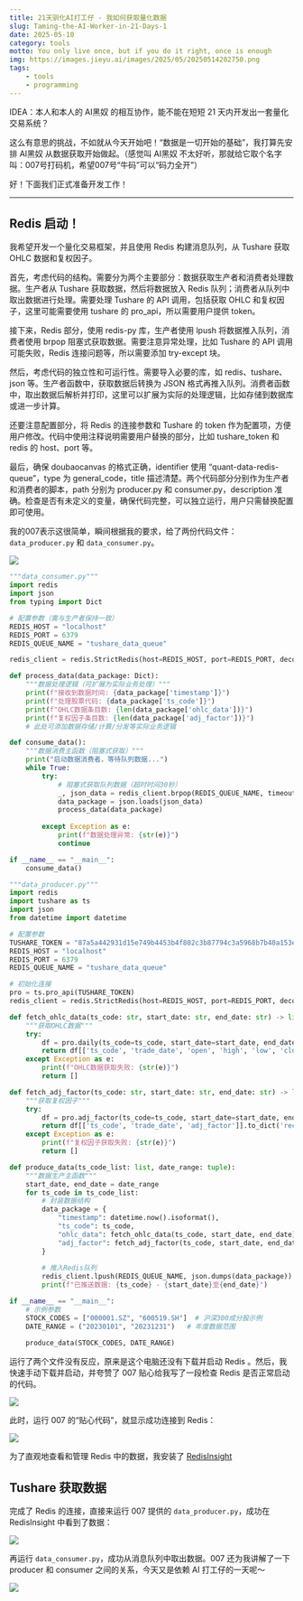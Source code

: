 ```yaml
---
title: 21天驯化AI打工仔 - 我如何获取量化数据
slug: Taming-the-AI-Worker-in-21-Days-1
date: 2025-05-10
category: tools
motto: You only live once, but if you do it right, once is enough
img: https://images.jieyu.ai/images/2025/05/20250514202750.png
tags: 
    - tools
    - programming
---
```


IDEA：本人和本人的 AI黑奴 的相互协作，能不能在短短 21 天内开发出一套量化交易系统？

这么有意思的挑战，不如就从今天开始吧！“数据是一切开始的基础”，我打算先安排 AI黑奴 从数据获取开始做起。（感觉叫 AI黑奴 不太好听，那就给它取个名字叫：007号打码机，希望007号“牛码”可以“码力全开”）

好！下面我们正式准备开发工作！

---

## Redis 启动！

我希望开发一个量化交易框架，并且使用 Redis 构建消息队列，从 Tushare 获取 OHLC 数据和复权因子。

首先，考虑代码的结构。需要分为两个主要部分：数据获取生产者和消费者处理数据。生产者从 Tushare 获取数据，然后将数据放入 Redis 队列；消费者从队列中取出数据进行处理。需要处理 Tushare 的 API 调用，包括获取 OHLC 和复权因子，这里可能需要使用 tushare 的 pro_api，所以需要用户提供 token。

接下来，Redis 部分，使用 redis-py 库，生产者使用 lpush 将数据推入队列，消费者使用 brpop 阻塞式获取数据。需要注意异常处理，比如 Tushare 的 API 调用可能失败，Redis 连接问题等，所以需要添加 try-except 块。

然后，考虑代码的独立性和可运行性。需要导入必要的库，如 redis、tushare、json 等。生产者函数中，获取数据后转换为 JSON 格式再推入队列。消费者函数中，取出数据后解析并打印，这里可以扩展为实际的处理逻辑，比如存储到数据库或进一步计算。

还要注意配置部分，将 Redis 的连接参数和 Tushare 的 token 作为配置项，方便用户修改。代码中使用注释说明需要用户替换的部分，比如 tushare_token 和 redis 的 host、port 等。

最后，确保 doubaocanvas 的格式正确，identifier 使用 “quant-data-redis-queue”，type 为 general_code，title 描述清楚。两个代码部分分别作为生产者和消费者的脚本，path 分别为 producer.py 和 consumer.py，description 准确。检查是否有未定义的变量，确保代码完整，可以独立运行，用户只需替换配置即可使用。

我的007表示这很简单，瞬间根据我的要求，给了两份代码文件：`data_producer.py` 和 `data_consumer.py`。

![](https://images.jieyu.ai/images/2025/04/1_回答1.png)

```python
"""data_consumer.py"""
import redis
import json
from typing import Dict

# 配置参数（需与生产者保持一致）
REDIS_HOST = "localhost"
REDIS_PORT = 6379
REDIS_QUEUE_NAME = "tushare_data_queue"

redis_client = redis.StrictRedis(host=REDIS_HOST, port=REDIS_PORT, decode_responses=True)

def process_data(data_package: Dict):
    """数据处理逻辑（可扩展为实际业务处理）"""
    print(f"接收到数据时间: {data_package['timestamp']}")
    print(f"处理股票代码: {data_package['ts_code']}")
    print(f"OHLC数据条目数: {len(data_package['ohlc_data'])}")
    print(f"复权因子条目数: {len(data_package['adj_factor'])}")
    # 此处可添加数据存储/计算/分发等实际业务逻辑

def consume_data():
    """数据消费主函数（阻塞式获取）"""
    print("启动数据消费者，等待队列数据...")
    while True:
        try:
            # 阻塞式获取队列数据（超时时间30秒）
            _, json_data = redis_client.brpop(REDIS_QUEUE_NAME, timeout=30)
            data_package = json.loads(json_data)
            process_data(data_package)
            
        except Exception as e:
            print(f"数据处理异常: {str(e)}")
            continue

if __name__ == "__main__":
    consume_data()
```


```python
"""data_producer.py"""
import redis
import tushare as ts
import json
from datetime import datetime

# 配置参数
TUSHARE_TOKEN = "87a5a442931d15e749b4453b4f802c3b87794c3a5968b7b40a153edd"  # 替换为你的Tushare token
REDIS_HOST = "localhost"
REDIS_PORT = 6379
REDIS_QUEUE_NAME = "tushare_data_queue"

# 初始化连接
pro = ts.pro_api(TUSHARE_TOKEN)
redis_client = redis.StrictRedis(host=REDIS_HOST, port=REDIS_PORT, decode_responses=True)

def fetch_ohlc_data(ts_code: str, start_date: str, end_date: str) -> list:
    """获取OHLC数据"""
    try:
        df = pro.daily(ts_code=ts_code, start_date=start_date, end_date=end_date)
        return df[['ts_code', 'trade_date', 'open', 'high', 'low', 'close', 'vol']].to_dict('records')
    except Exception as e:
        print(f"OHLC数据获取失败: {str(e)}")
        return []

def fetch_adj_factor(ts_code: str, start_date: str, end_date: str) -> list:
    """获取复权因子"""
    try:
        df = pro.adj_factor(ts_code=ts_code, start_date=start_date, end_date=end_date)
        return df[['ts_code', 'trade_date', 'adj_factor']].to_dict('records')
    except Exception as e:
        print(f"复权因子获取失败: {str(e)}")
        return []

def produce_data(ts_code_list: list, date_range: tuple):
    """数据生产主函数"""
    start_date, end_date = date_range
    for ts_code in ts_code_list:
        # 封装数据结构
        data_package = {
            "timestamp": datetime.now().isoformat(),
            "ts_code": ts_code,
            "ohlc_data": fetch_ohlc_data(ts_code, start_date, end_date),
            "adj_factor": fetch_adj_factor(ts_code, start_date, end_date)
        }
        
        # 推入Redis队列
        redis_client.lpush(REDIS_QUEUE_NAME, json.dumps(data_package))
        print(f"已推送数据: {ts_code} - {start_date}至{end_date}")

if __name__ == "__main__":
    # 示例参数
    STOCK_CODES = ["000001.SZ", "600519.SH"]  # 沪深300成分股示例
    DATE_RANGE = ("20230101", "20231231")   # 年度数据范围
    
    produce_data(STOCK_CODES, DATE_RANGE)
```



运行了两个文件没有反应，原来是这个电脑还没有下载并启动 Redis 。然后，我快速手动下载并启动，并夸赞了 007 贴心给我写了一段检查 Redis 是否正常启动的代码。

<!--
!!! note
    **mac 安装并启动 Redis**
    - mac 安装 Redis ，国内 npm 会快一些：
    `/bin/zsh -c "$(curl -fsSL https://gitee.com/cunkai/HomebrewCN/raw/master/Homebrew.sh)"`
    - 使用 Homebrew 安装命令：
    `brew install redis`
    - 启动 redis 服务：
    `brew services start redis`
    `redis-server`
-->

![](https://images.jieyu.ai/images/2025/04/1_01.png)

此时，运行 007 的“贴心代码”，就显示成功连接到 Redis：

![](https://images.jieyu.ai/images/2025/04/1_02.png)

为了直观地查看和管理 Redis 中的数据，我安装了 [RedisInsight](https://redis.io/insight/)

## Tushare 获取数据

完成了 Redis 的连接，直接来运行 007 提供的 `data_producer.py`，成功在 RedisInsight 中看到了数据：

![](https://images.jieyu.ai/images/2025/04/1_03.png)

再运行 `data_consumer.py`，成功从消息队列中取出数据。007 还为我讲解了一下 producer 和 consumer 之间的关系，今天又是依赖 AI 打工仔的一天呢～

<!--
!!! note
    **生产者（producer）和消费者（consumer）之间的关系**
    - 生产者（producer）：负责从数据源（这里是 Tushare）获取数据，对数据进行必要的处理和封装，然后将数据推送到 Redis 消息队列中。在这个过程中，生产者不关心谁会使用这些数据，它只需要将数据放入队列即可。
    - 消费者（consumer）：从 Redis 消息队列中取出数据，对数据进行处理。消费者可以有多个，它们可以并行地从队列中获取数据，提高数据处理的效率。消费者不关心数据是从哪里来的，只需要从队列中获取数据并进行处理。
    - 解耦：生产者和消费者通过 Redis 消息队列进行通信，它们之间是松耦合的关系。这意味着生产者和消费者可以独立开发、部署和扩展，互不影响。例如，如果需要增加一个新的数据源，只需要修改生产者代码；如果需要增加数据处理的逻辑，只需要修改消费者代码。
    - 异步处理：生产者和消费者的操作是异步的。生产者将数据放入队列后，不需要等待消费者处理完数据就可以继续获取和推送新的数据。消费者可以根据自己的处理能力从队列中获取数据，避免了生产者和消费者之间的同步等待，提高了系统的整体性能。
    - 数据缓冲：Redis 消息队列起到了数据缓冲的作用。当生产者产生数据的速度大于消费者处理数据的速度时，队列可以暂时存储数据，避免数据丢失。当消费者处理数据的速度大于生产者产生数据的速度时，队列可以提供数据，保证消费者不会因为没有数据而闲置。
-->

![](https://images.jieyu.ai/images/2025/04/1_05.png)





